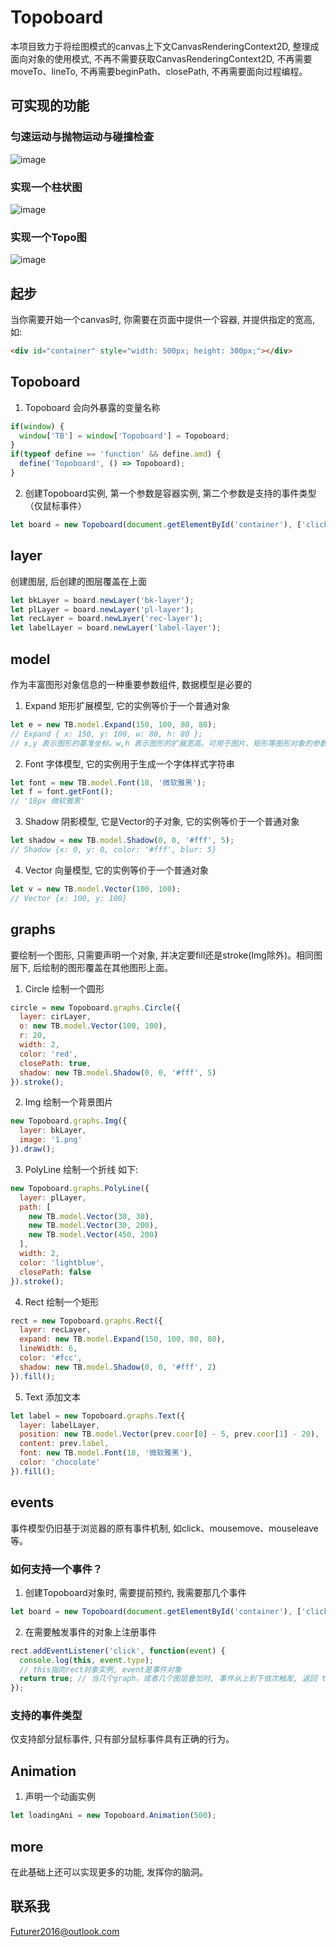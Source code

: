 # Topoboard
本项目致力于将绘图模式的canvas上下文CanvasRenderingContext2D, 整理成面向对象的使用模式, 不再不需要获取CanvasRenderingContext2D, 不再需要moveTo、lineTo, 不再需要beginPath、closePath, 不再需要面向过程编程。

## 可实现的功能
### 匀速运动与抛物运动与碰撞检查
![image](https://github.com/Futurer2016/Topoboard/blob/master/readmefile/img/board1.gif)
### 实现一个柱状图
![image](https://github.com/Futurer2016/Topoboard/blob/master/readmefile/img/board2.gif)
### 实现一个Topo图
![image](https://github.com/Futurer2016/Topoboard/blob/master/readmefile/img/board3.png)

## 起步
当你需要开始一个canvas时, 你需要在页面中提供一个容器, 并提供指定的宽高, 如: 
```html
<div id="container" style="width: 500px; height: 300px;"></div>
```

## Topoboard
1. Topoboard 会向外暴露的变量名称
```js
if(window) {
  window['TB'] = window['Topoboard'] = Topoboard;
}
if(typeof define == 'function' && define.amd) {
  define('Topoboard', () => Topoboard);
}
```
2. 创建Topoboard实例, 第一个参数是容器实例, 第二个参数是支持的事件类型（仅鼠标事件）
```js
let board = new Topoboard(document.getElementById('container'), ['click']);
```

## layer
创建图层, 后创建的图层覆盖在上面
```js
let bkLayer = board.newLayer('bk-layer');
let plLayer = board.newLayer('pl-layer');
let recLayer = board.newLayer('rec-layer');
let labelLayer = board.newLayer('label-layer');
```
## model
作为丰富图形对象信息的一种重要参数组件, 数据模型是必要的
1. Expand 矩形扩展模型, 它的实例等价于一个普通对象
```js
let e = new TB.model.Expand(150, 100, 80, 80);
// Expand { x: 150, y: 100, w: 80, h: 80 };
// x,y 表示图形的基准坐标。w,h 表示图形的扩展宽高。可用于图片、矩形等图形对象的参数使用
```
2. Font 字体模型, 它的实例用于生成一个字体样式字符串
```js
let font = new TB.model.Font(18, '微软雅黑');
let f = font.getFont();
// '18px 微软雅黑'
```
3. Shadow 阴影模型, 它是Vector的子对象, 它的实例等价于一个普通对象
```js
let shadow = new TB.model.Shadow(0, 0, '#fff', 5);
// Shadow {x: 0, y: 0, color: '#fff', blur: 5}
```
4. Vector 向量模型, 它的实例等价于一个普通对象
```js
let v = new TB.model.Vector(100, 100);
// Vector {x: 100, y: 100}
```
## graphs
要绘制一个图形, 只需要声明一个对象, 并决定要fill还是stroke(Img除外)。相同图层下, 后绘制的图形覆盖在其他图形上面。
1. Circle 绘制一个圆形
```js
circle = new Topoboard.graphs.Circle({
  layer: cirLayer,
  o: new TB.model.Vector(100, 100),
  r: 20,
  width: 2,
  color: 'red',
  closePath: true,
  shadow: new TB.model.Shadow(0, 0, '#fff', 5)
}).stroke();
```
2. Img 绘制一个背景图片
```js
new Topoboard.graphs.Img({
  layer: bkLayer,
  image: '1.png'
}).draw();
```
3. PolyLine 绘制一个折线
如下: 
```js
new Topoboard.graphs.PolyLine({
  layer: plLayer,
  path: [
    new TB.model.Vector(30, 30), 
    new TB.model.Vector(30, 200), 
    new TB.model.Vector(450, 200)
  ],
  width: 2,
  color: 'lightblue',
  closePath: false
}).stroke();
```
4. Rect 绘制一个矩形
```js
rect = new Topoboard.graphs.Rect({
  layer: recLayer,
  expand: new TB.model.Expand(150, 100, 80, 80),
  lineWidth: 6,
  color: '#fcc',
  shadow: new TB.model.Shadow(0, 0, '#fff', 2)
}).fill();
```
5. Text 添加文本
```js
let label = new Topoboard.graphs.Text({
  layer: labelLayer,
  position: new TB.model.Vector(prev.coor[0] - 5, prev.coor[1] - 20),
  content: prev.label,
  font: new TB.model.Font(18, '微软雅黑'),
  color: 'chocolate'
}).fill();
```
## events
事件模型仍旧基于浏览器的原有事件机制, 如click、mousemove、mouseleave等。
### 如何支持一个事件？
1. 创建Topoboard对象时, 需要提前预约, 我需要那几个事件
```js
let board = new Topoboard(document.getElementById('container'), ['click', 'mousemove', 'mouseleave']);
```
2. 在需要触发事件的对象上注册事件
```js
rect.addEventListener('click', function(event) {
  console.log(this, event.type);
  // this指向rect对象实例, event是事件对象
  return true; // 当几个graph，或者几个图层叠加时, 事件从上到下依次触发, 返回 true表示阻止事件传递
});
```
### 支持的事件类型
仅支持部分鼠标事件, 只有部分鼠标事件具有正确的行为。
## Animation
1. 声明一个动画实例
```js
let loadingAni = new Topoboard.Animation(500);
```
## more
在此基础上还可以实现更多的功能, 发挥你的脑洞。
## 联系我
Futurer2016@outlook.com